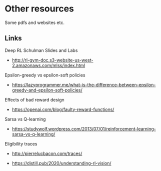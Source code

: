 # Other resources
Some pdfs and websites etc.

## Links

Deep RL Schulman Slides and Labs
- http://rl-gym-doc.s3-website-us-west-2.amazonaws.com/mlss/index.html

Epsilon-greedy vs epsilon-soft policies
- https://lazyprogrammer.me/what-is-the-difference-between-epsilon-greedy-and-epsilon-soft-policies/

Effects of bad reward design
- https://openai.com/blog/faulty-reward-functions/

Sarsa vs Q-learning
- https://studywolf.wordpress.com/2013/07/01/reinforcement-learning-sarsa-vs-q-learning/

Eligibility traces
- http://pierrelucbacon.com/traces/

- https://distill.pub/2020/understanding-rl-vision/